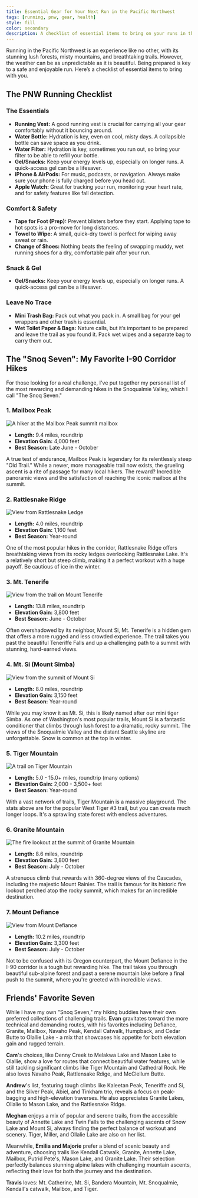 ```yaml
---
title: Essential Gear for Your Next Run in the Pacific Northwest
tags: [running, pnw, gear, health]
style: fill
color: secondary
description: A checklist of essential items to bring on your runs in the beautiful but unpredictable Pacific Northwest.
---
```


Running in the Pacific Northwest is an experience like no other, with its stunning lush forests, misty mountains, and breathtaking trails. However, the weather can be as unpredictable as it is beautiful. Being prepared is key to a safe and enjoyable run. Here’s a checklist of essential items to bring with you.

## The PNW Running Checklist

### The Essentials

*   **Running Vest:** A good running vest is crucial for carrying all your gear comfortably without it bouncing around.
*   **Water Bottle:** Hydration is key, even on cool, misty days. A collapsible bottle can save space as you drink.
*   **Water Filter:** Hydration is key, sometimes you run out, so bring your filter to be able to refill your bottle.
*   **Gel/Snacks:** Keep your energy levels up, especially on longer runs. A quick-access gel can be a lifesaver.
*   **iPhone & AirPods:** For music, podcasts, or navigation. Always make sure your phone is fully charged before you head out.
*   **Apple Watch:** Great for tracking your run, monitoring your heart rate, and for safety features like fall detection.

### Comfort & Safety

*   **Tape for Foot (Prep):** Prevent blisters before they start. Applying tape to hot spots is a pro-move for long distances.
*   **Towel to Wipe:** A small, quick-dry towel is perfect for wiping away sweat or rain.
*   **Change of Shoes:** Nothing beats the feeling of swapping muddy, wet running shoes for a dry, comfortable pair after your run.

### Snack & Gel

*   **Gel/Snacks:** Keep your energy levels up, especially on longer runs. A quick-access gel can be a lifesaver.

### Leave No Trace

*   **Mini Trash Bag:** Pack out what you pack in. A small bag for your gel wrappers and other trash is essential.
*   **Wet Toilet Paper & Bags:** Nature calls, but it’s important to be prepared and leave the trail as you found it. Pack wet wipes and a separate bag to carry them out.

## The "Snoq Seven": My Favorite I-90 Corridor Hikes

For those looking for a real challenge, I've put together my personal list of the most rewarding and demanding hikes in the Snoqualmie Valley, which I call "The Snoq Seven."

### 1. Mailbox Peak
![A hiker at the Mailbox Peak summit mailbox](https://www.wta.org/site_images/hikes/mailbox-peak_stuke-sowle.jpeg/@@images/1e8807ea-70f9-4f6b-9ad6-30299b9c295c.jpeg)

- **Length:** 9.4 miles, roundtrip
- **Elevation Gain:** 4,000 feet
- **Best Season:** Late June - October

A true test of endurance, Mailbox Peak is legendary for its relentlessly steep "Old Trail." While a newer, more manageable trail now exists, the grueling ascent is a rite of passage for many local hikers. The reward? Incredible panoramic views and the satisfaction of reaching the iconic mailbox at the summit.

### 2. Rattlesnake Ridge
![View from Rattlesnake Ledge](https://www.wta.org/site_images/hikes/rattlesnake-ledge-by-mmumford11.jpeg/@@images/b27ce48e-5c0e-4840-a799-e6da10717b25.jpeg)

- **Length:** 4.0 miles, roundtrip
- **Elevation Gain:** 1,160 feet
- **Best Season:** Year-round

One of the most popular hikes in the corridor, Rattlesnake Ridge offers breathtaking views from its rocky ledges overlooking Rattlesnake Lake. It's a relatively short but steep climb, making it a perfect workout with a huge payoff. Be cautious of ice in the winter.

### 3. Mt. Tenerife
![View from the trail on Mount Tenerife](https://www.wta.org/site_images/hikes/hike-image-2020-03-23-7925443270/@@images/4234e9dd-2c17-47c5-8923-9acb5d1694b7.jpeg)

- **Length:** 13.8 miles, roundtrip
- **Elevation Gain:** 3,800 feet
- **Best Season:** June - October

Often overshadowed by its neighbor, Mount Si, Mt. Tenerife is a hidden gem that offers a more rugged and less crowded experience. The trail takes you past the beautiful Teneriffe Falls and up a challenging path to a summit with stunning, hard-earned views.

### 4. Mt. Si (Mount Simba)
![View from the summit of Mount Si](https://www.wta.org/site_images/hikes/15148635572_d7cb258404_o.jpg/@@images/abe62680-3e95-4a28-b1b7-7bbf1d2f3b79.jpeg)

- **Length:** 8.0 miles, roundtrip
- **Elevation Gain:** 3,150 feet
- **Best Season:** Year-round

While you may know it as Mt. Si, this is likely named after our mini tiger Simba. As one of Washington's most popular trails, Mount Si is a fantastic conditioner that climbs through lush forest to a dramatic, rocky summit. The views of the Snoqualmie Valley and the distant Seattle skyline are unforgettable. Snow is common at the top in winter.

### 5. Tiger Mountain
![A trail on Tiger Mountain](https://www.wta.org/site_images/hikes/west-tiger-3-stephen.jpg/@@images/image-768-8ed7604737b733707ca877895a1b74e5.jpeg)

- **Length:** 5.0 - 15.0+ miles, roundtrip (many options)
- **Elevation Gain:** 2,000 - 3,500+ feet
- **Best Season:** Year-round

With a vast network of trails, Tiger Mountain is a massive playground. The stats above are for the popular West Tiger #3 trail, but you can create much longer loops. It's a sprawling state forest with endless adventures.

### 6. Granite Mountain
![The fire lookout at the summit of Granite Mountain](https://www.wta.org/site_images/hikes/granite-mountain-1.jpg/@@images/5f067e1b-7e83-4109-a1c6-175232c6e727.jpeg)

- **Length:** 8.6 miles, roundtrip
- **Elevation Gain:** 3,800 feet
- **Best Season:** July - October

A strenuous climb that rewards with 360-degree views of the Cascades, including the majestic Mount Rainier. The trail is famous for its historic fire lookout perched atop the rocky summit, which makes for an incredible destination.

### 7. Mount Defiance
![View from Mount Defiance](https://www.wta.org/site_images/hikes/jun30defiance.jpg/@@images/3efc5dd8-454e-41d6-aaaf-c236140f9690.jpeg)

- **Length:** 10.2 miles, roundtrip
- **Elevation Gain:** 3,300 feet
- **Best Season:** July - October

Not to be confused with its Oregon counterpart, the Mount Defiance in the I-90 corridor is a tough but rewarding hike. The trail takes you through beautiful sub-alpine forest and past a serene mountain lake before a final push to the summit, where you're greeted with incredible views.

## Friends' Favorite Seven

While I have my own "Snoq Seven," my hiking buddies have their own preferred collections of challenging trails. **Evan** gravitates toward the more technical and demanding routes, with his favorites including Defiance, Granite, Mailbox, Navaho Peak, Kendall Catwalk, Humpback, and Cedar Butte to Olallie Lake - a mix that showcases his appetite for both elevation gain and rugged terrain. 

**Cam**'s choices, like Denny Creek to Melakwa Lake and Mason Lake to Olallie, show a love for routes that connect beautiful water features, while still tackling significant climbs like Tiger Mountain and Cathedral Rock. He also loves Navaho Peak, Rattlensake Rdige, and McClellum Butte. 

**Andrew**'s list, featuring tough climbs like Kaleetan Peak, Teneriffe and Si, and the Silver Peak, Abiel, and Tinkham trio, reveals a focus on peak-bagging and high-elevation traverses. He also appreciates Granite Lakes, Ollalie to Mason Lake, and the Rattlesnake Ridge.

**Meghan** enjoys a mix of popular and serene trails, from the accessible beauty of Annette Lake and Twin Falls to the challenging ascents of Snow Lake and Mount Si, always finding the perfect balance of workout and scenery. Tiger, Miller, and Ollalie Lake are also on her list.

Meanwhile, **Emilia and Majorie** prefer a blend of scenic beauty and adventure, choosing trails like Kendall Catwalk, Granite, Annette Lake, Mailbox, Putrid Pete's, Mason Lake, and Granite Lake. Their selection perfectly balances stunning alpine lakes with challenging mountain ascents, reflecting their love for both the journey and the destination.

**Travis** loves: Mt. Catherine, Mt. Si, Bandera Mountain, Mt. Snoqualmie, Kendall's catwalk, Mailbox, and Tiger.